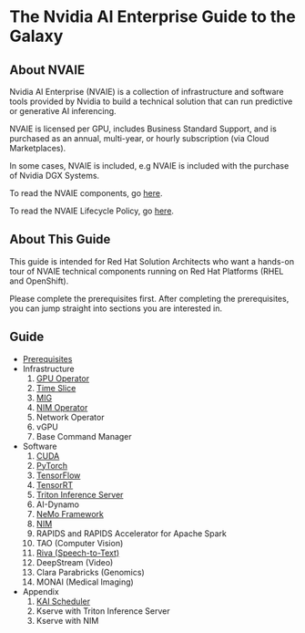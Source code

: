 # The Nvidia AI Enterprise Guide to the Galaxy

## About NVAIE

Nvidia AI Enterprise (NVAIE) is a collection of infrastructure and software tools provided by Nvidia to build a technical solution that can run predictive or generative AI inferencing.

NVAIE is licensed per GPU, includes Business Standard Support, and is purchased as an annual, multi-year, or hourly subscription (via Cloud Marketplaces).

In some cases, NVAIE is included, e.g NVAIE is included with the purchase of Nvidia DGX Systems.

To read the NVAIE components, go [here](https://docs.nvidia.com/ai-enterprise/release-6/6.0/getting-started/quick-start-guide.html#installing-nvidia-ai-enterprise-software-components).

To read the NVAIE Lifecycle Policy, go [here](https://docs.nvidia.com/ai-enterprise/lifecycle/latest/lifecycle-policy.html).

## About This Guide

This guide is intended for Red Hat Solution Architects who want a hands-on tour of NVAIE technical components running on Red Hat Platforms (RHEL and OpenShift).

Please complete the prerequisites first. After completing the prerequisites, you can jump straight into sections you are interested in.

## Guide

- [Prerequisites](docs/prereqs.md)
- Infrastructure
  1. [GPU Operator](docs/infra/gpu-operator.md)
  1. [Time Slice](docs/infra/gpu-timeslice.md)
  1. [MIG](docs/infra/gpu-mig.md)
  1. [NIM Operator](docs/infra/nim-operator.md)
  1. Network Operator
  1. vGPU
  1. Base Command Manager 
- Software
  1. [CUDA](docs/software/cuda/cuda.md)
  1. [PyTorch](docs/software/pytorch/pytorch.md)
  1. [TensorFlow](docs/software/tensorflow/tensorflow.md)
  1. [TensorRT](docs/software/tensorrt/README.md)
  1. [Triton Inference Server](docs/software/triton/README.md)
  1. AI-Dynamo
  1. [NeMo Framework](docs/software/nemo.md)
  1. [NIM](docs/software/nim.md)
  1. RAPIDS and RAPIDS Accelerator for Apache Spark 
  1. TAO (Computer Vision)
  1. [Riva (Speech-to-Text)](docs/software/riva.md)
  1. DeepStream (Video)
  1. Clara Parabricks (Genomics)
  1. MONAI (Medical Imaging)
- Appendix
  1. [KAI Scheduler](docs/appendix/kai.md)
  1. Kserve with Triton Inference Server
  1. Kserve with NIM


